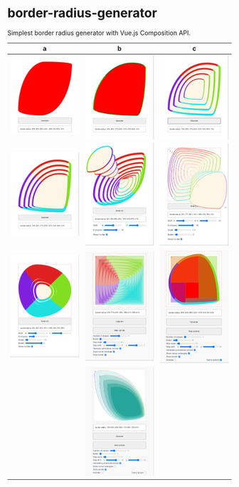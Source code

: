 # border-radius-generator

Simplest border radius generator with Vue.js Composition API.

 a | b | c
-----|-----|---
![](src/assets/renders/2020-12-13_18-01-48.png) | ![](src/assets/renders/2020-12-15_19-09-39.png) | ![](src/assets/renders/2020-12-15_19-41-34.png)
![](src/assets/renders/2020-12-15_19-54-58.png) | ![](src/assets/renders/2020-12-16_3-31-57.png) | ![](src/assets/renders/2020-12-16_4-05-10.png)
![](src/assets/renders/2020-12-16_18-09-52.png) | ![](src/assets/renders/2020-12-17_2-51-34.png) | ![](src/assets/renders/2020-12-17_4-17-07.png)
 |  | ![](src/assets/renders/2020-12-18_4-44-41.png)